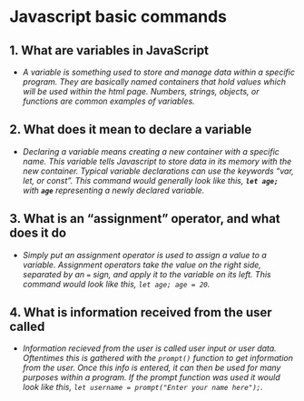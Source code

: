 # Javascript basic commands

## 1. What are variables in JavaScript

* *A variable is something used to store and manage data within a specific program. They are basically named containers that hold values which will be used within the html page. Numbers, strings, objects, or functions are common examples of variables.*

## 2. What does it mean to declare a variable

* *Declaring a variable means creating a new container with a specific name. This variable tells Javascript to store data in its memory with the new container. Typical variable declarations can use the keywords “var, let, or const”. This command would generally look like this, **`let age;`** with **`age`** representing a newly declared variable.*

## 3. What is an “assignment” operator, and what does it do

* *Simply put an assignment operator is used to assign a value to a variable. Assignment operators take the value on the right side, separated by an `=` sign, and apply it to the variable on its left. This command would look like this, `let age; age = 20`.*

## 4. What is information received from the user called

* *Information recieved from the user is called user input or user data. Oftentimes this is gathered with the `prompt()` function to get information from the user. Once this info is entered, it can then be used for many purposes within a program. If the prompt function was used it would look like this, `let username = prompt("Enter your name here");`.*